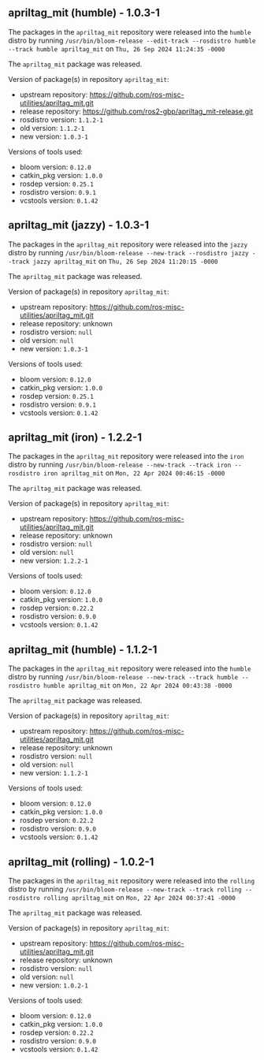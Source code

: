 ## apriltag_mit (humble) - 1.0.3-1

The packages in the `apriltag_mit` repository were released into the `humble` distro by running `/usr/bin/bloom-release --edit-track --rosdistro humble --track humble apriltag_mit` on `Thu, 26 Sep 2024 11:24:35 -0000`

The `apriltag_mit` package was released.

Version of package(s) in repository `apriltag_mit`:

- upstream repository: https://github.com/ros-misc-utilities/apriltag_mit.git
- release repository: https://github.com/ros2-gbp/apriltag_mit-release.git
- rosdistro version: `1.1.2-1`
- old version: `1.1.2-1`
- new version: `1.0.3-1`

Versions of tools used:

- bloom version: `0.12.0`
- catkin_pkg version: `1.0.0`
- rosdep version: `0.25.1`
- rosdistro version: `0.9.1`
- vcstools version: `0.1.42`


## apriltag_mit (jazzy) - 1.0.3-1

The packages in the `apriltag_mit` repository were released into the `jazzy` distro by running `/usr/bin/bloom-release --new-track --rosdistro jazzy --track jazzy apriltag_mit` on `Thu, 26 Sep 2024 11:20:15 -0000`

The `apriltag_mit` package was released.

Version of package(s) in repository `apriltag_mit`:

- upstream repository: https://github.com/ros-misc-utilities/apriltag_mit.git
- release repository: unknown
- rosdistro version: `null`
- old version: `null`
- new version: `1.0.3-1`

Versions of tools used:

- bloom version: `0.12.0`
- catkin_pkg version: `1.0.0`
- rosdep version: `0.25.1`
- rosdistro version: `0.9.1`
- vcstools version: `0.1.42`


## apriltag_mit (iron) - 1.2.2-1

The packages in the `apriltag_mit` repository were released into the `iron` distro by running `/usr/bin/bloom-release --new-track --track iron --rosdistro iron apriltag_mit` on `Mon, 22 Apr 2024 00:46:15 -0000`

The `apriltag_mit` package was released.

Version of package(s) in repository `apriltag_mit`:

- upstream repository: https://github.com/ros-misc-utilities/apriltag_mit.git
- release repository: unknown
- rosdistro version: `null`
- old version: `null`
- new version: `1.2.2-1`

Versions of tools used:

- bloom version: `0.12.0`
- catkin_pkg version: `1.0.0`
- rosdep version: `0.22.2`
- rosdistro version: `0.9.0`
- vcstools version: `0.1.42`


## apriltag_mit (humble) - 1.1.2-1

The packages in the `apriltag_mit` repository were released into the `humble` distro by running `/usr/bin/bloom-release --new-track --track humble --rosdistro humble apriltag_mit` on `Mon, 22 Apr 2024 00:43:38 -0000`

The `apriltag_mit` package was released.

Version of package(s) in repository `apriltag_mit`:

- upstream repository: https://github.com/ros-misc-utilities/apriltag_mit.git
- release repository: unknown
- rosdistro version: `null`
- old version: `null`
- new version: `1.1.2-1`

Versions of tools used:

- bloom version: `0.12.0`
- catkin_pkg version: `1.0.0`
- rosdep version: `0.22.2`
- rosdistro version: `0.9.0`
- vcstools version: `0.1.42`


## apriltag_mit (rolling) - 1.0.2-1

The packages in the `apriltag_mit` repository were released into the `rolling` distro by running `/usr/bin/bloom-release --new-track --track rolling --rosdistro rolling apriltag_mit` on `Mon, 22 Apr 2024 00:37:41 -0000`

The `apriltag_mit` package was released.

Version of package(s) in repository `apriltag_mit`:

- upstream repository: https://github.com/ros-misc-utilities/apriltag_mit.git
- release repository: unknown
- rosdistro version: `null`
- old version: `null`
- new version: `1.0.2-1`

Versions of tools used:

- bloom version: `0.12.0`
- catkin_pkg version: `1.0.0`
- rosdep version: `0.22.2`
- rosdistro version: `0.9.0`
- vcstools version: `0.1.42`


